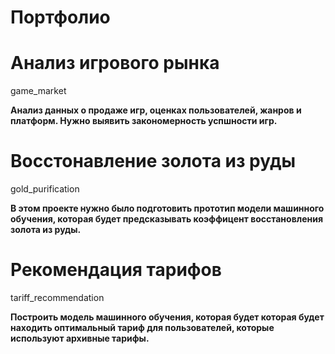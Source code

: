 # Портфолио 

# Анализ игрового рынка 
game_market 

**Анализ данных о продаже игр, оценках пользователей, жанров и платформ. Нужно выявить закономерность успшности игр.**

# Восстонавление золота из руды 
gold_purification

**В этом проекте нужно было подготовить прототип модели машинного обучения, которая будет предсказывать коэффицент восстановления золота из руды.**

# Рекомендация тарифов 
tariff_recommendation

**Построить модель машинного обучения, которая будет которая будет находить оптимальный тариф для пользователей, которые используют архивные тарифы.**





